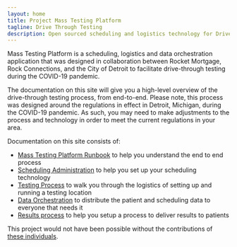 ```yaml
---
layout: home
title: Project Mass Testing Platform
tagline: Drive Through Testing
description: Open sourced scheduling and logistics technology for Drive Through Testing
---
```


Mass Testing Platform is a scheduling, logistics and data orchestration application that was designed in collaboration between Rocket Mortgage, Rock Connections, and the City of Detroit to facilitate drive-through testing during the COVID-19 pandemic.

The documentation on this site will give you a high-level overview of the drive-through testing process, from end-to-end. Please note, this process was designed around the regulations in effect in Detroit, Michigan, during the COVID-19 pandemic. As such, you may need to make adjustments to the process and technology in order to meet the current regulations in your area.


Documentation on this site consists of:

- [Mass Testing Platform Runbook](./mtp-runbook) to help you understand the end to end process
- [Scheduling Administration](./scheduling-runbook) to help you set up your scheduling technology
- [Testing Process](./testing-runbook) to walk you through the logistics of setting up and running a testing location
- [Data Orchestration](./data-runbook) to distribute the patient and scheduling data to everyone that needs it
- [Results process](./results-runbook) to help you setup a process to deliver results to patients

This project would not have been possible without the contributions of [these individuals](./contributors).
